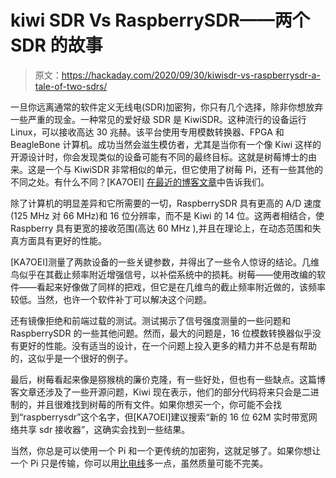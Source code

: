 # kiwi SDR Vs RaspberrySDR——两个 SDR 的故事

> 原文：<https://hackaday.com/2020/09/30/kiwisdr-vs-raspberrysdr-a-tale-of-two-sdrs/>

一旦你远离通常的软件定义无线电(SDR)加密狗，你只有几个选择，除非你想放弃一些严重的现金。一种常见的爱好级 SDR 是 KiwiSDR。这种流行的设备运行 Linux，可以接收高达 30 兆赫。该平台使用专用模数转换器、FPGA 和 BeagleBone 计算机。成功当然会滋生模仿者，尤其是当你有一个像 Kiwi 这样的开源设计时，你会发现类似的设备可能有不同的最终目标。这就是树莓博士的由来。这是一个与 KiwiSDR 非常相似的单元，但它使用了树莓 Pi，还有一些其他的不同之处。有什么不同？[KA7OEI] [在最近的博客文章](https://ka7oei.blogspot.com/2020/09/comparing-kiwisdr-and-raspberrysdr.html)中告诉我们。

除了计算机的明显差异和它所需要的一切，RaspberrySDR 具有更高的 A/D 速度(125 MHz 对 66 MHz)和 16 位分辨率，而不是 Kiwi 的 14 位。这两者相结合，使 Raspberry 具有更宽的接收范围(高达 60 MHz ),并且在理论上，在动态范围和失真方面具有更好的性能。

[KA7OEI]测量了两款设备的一些关键参数，并得出了一些令人惊讶的结论。几维鸟似乎在其截止频率附近增强信号，以补偿系统中的损耗。树莓——使用改编的软件——看起来好像做了同样的把戏，但它是在几维鸟的截止频率附近做的，该频率较低。当然，也许一个软件补丁可以解决这个问题。

还有镜像拒绝和前端过载的测试。测试揭示了信号强度测量的一些问题和 RaspberrySDR 的一些其他问题。然而，最大的问题是，16 位模数转换器似乎没有更好的性能。没有适当的设计，在一个问题上投入更多的精力并不总是有帮助的，这似乎是一个很好的例子。

最后，树莓看起来像是猕猴桃的廉价克隆，有一些好处，但也有一些缺点。这篇博客文章还涉及了一些开源问题，Kiwi 现在表示，他们的部分代码将来只会是二进制的，并且很难找到树莓的所有文件。如果你想买一个，你可能不会找到“raspberrysdr”这个名字，但[KA7OEI]建议搜索“新的 16 位 62M 实时带宽网络共享 sdr 接收器”，这确实会找到一些结果。

当然，你总是可以使用一个 Pi 和一个更传统的加密狗，这就足够了。如果你想让一个 Pi 只是传输，你可以用[比电线](https://hackaday.com/2015/11/04/rpitx-turns-rasberry-pi-into-versatile-radio-transmitter/)多一点，虽然质量可能不完美。